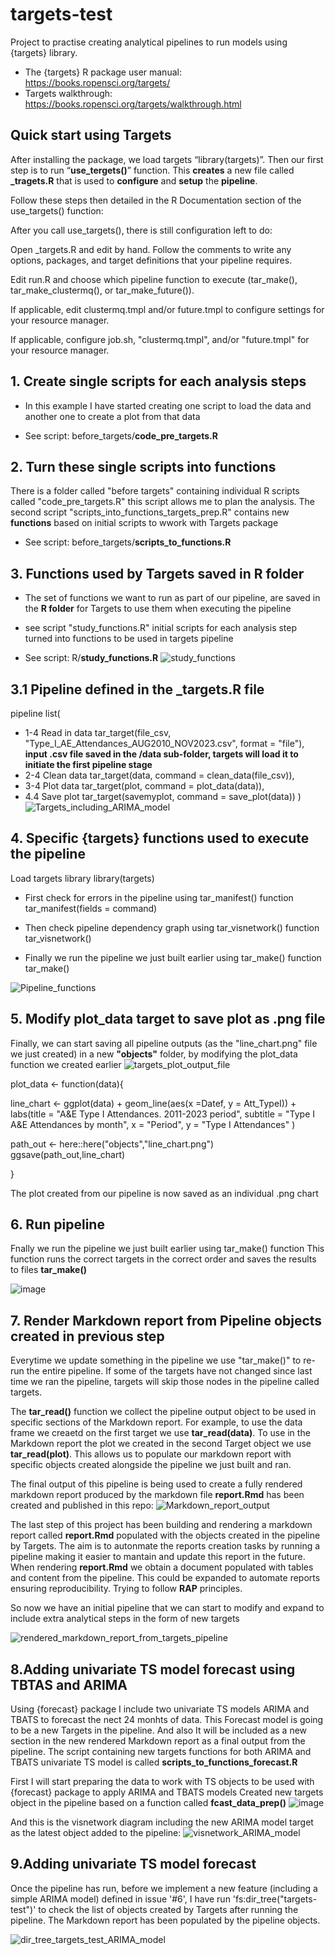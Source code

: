 # targets-test
Project to practise creating analytical pipelines to run models using {targets} library. 

- The {targets} R package user manual:  <https://books.ropensci.org/targets/>
- Targets walkthrough: <https://books.ropensci.org/targets/walkthrough.html>

## Quick start using Targets
After installing the package, we load targets “library(targets)”. Then our first step is to run “**use_tergets()**” function. This **creates** a new file called **_tragets.R** that is used to **configure** and **setup** the **pipeline**.

Follow these steps then detailed in the R Documentation section of the use_targets() function: 

After you call use_targets(), there is still configuration left to do:

Open ⁠_targets.R⁠ and edit by hand. Follow the comments to write any options, packages, and target definitions that your pipeline requires.

Edit run.R and choose which pipeline function to execute (tar_make(), tar_make_clustermq(), or tar_make_future()).

If applicable, edit clustermq.tmpl and/or future.tmpl to configure settings for your resource manager.

If applicable, configure job.sh, "clustermq.tmpl", and/or "future.tmpl" for your resource manager.

## 1. Create single scripts for each analysis steps

- In this example I have started creating one script to load the data and another one to create a plot from that data

- See script: before_targets/**code_pre_targets.R**

## 2. Turn these single scripts into functions

There is a folder called "before targets" containing individual R scripts called "code_pre_targets.R" this script allows me to plan the analysis.
The second script "scripts_into_functions_targets_prep.R" contains new **functions** based on initial scripts to wwork with Targets package

- See script: before_targets/**scripts_to_functions.R**

## 3. Functions used by Targets saved in R folder

- The set of functions we want to run as part of our pipeline, are saved in the **R folder** for Targets to use them when executing the pipeline

- see script "study_functions.R" initial scripts for each analysis step turned into functions to be used in targets pipeline

- See script: R/**study_functions.R**
![study_functions](https://github.com/Pablo-source/targets-test/assets/76554081/6e0d0228-e1ba-4adc-bb22-a8f2c75fddb6)

## 3.1 Pipeline defined in the _targets.R file

pipeline
list(
  - 1-4 Read in data
  tar_target(file_csv, "Type_I_AE_Attendances_AUG2010_NOV2023.csv", format = "file"),
  **input .csv file saved in the /data sub-folder, targets will load it to initiate the first pipeline stage**
  - 2-4 Clean data
  tar_target(data, command = clean_data(file_csv)),
  - 3-4 Plot data 
  tar_target(plot, command = plot_data(data)),
  - 4.4 Save plot
  tar_target(savemyplot, command = save_plot(data))
)
![Targets_including_ARIMA_model](https://github.com/Pablo-source/targets-test/assets/76554081/7552c4f8-e6df-4d3a-899a-1da67f2aef6c)


## 4. Specific {targets} functions used to execute the pipeline 

Load targets library
library(targets)

- First check for errors in the pipeline using tar_manifest() function
tar_manifest(fields = command)

- Then check pipeline dependency graph using tar_visnetwork() function
tar_visnetwork()

- Finally we run the pipeline we just built earlier using tar_make() function
tar_make()

![Pipeline_functions](https://github.com/Pablo-source/targets-test/assets/76554081/41658ab8-959b-4eff-9007-f4ab76ea6f63)

## 5. Modify plot_data target to save plot as .png file

Finally, we can start saving all pipeline outputs (as the "line_chart.png" file we just created) in a new **"objects"** folder, by modifying the plot_data function we created earlier
![targets_plot_output_file](https://github.com/Pablo-source/targets-test/assets/76554081/76bc4faa-e591-4e55-ac77-c31849ce5fd5)

plot_data <- function(data){
    
line_chart <-    ggplot(data) +
    geom_line(aes(x =Datef, y = Att_TypeI)) +
    labs(title = "A&E Type I Attendances. 2011-2023 period",
         subtitle = "Type I A&E Attendances by month",
         x = "Period", y = "Type I Attendances" ) 
  
  path_out <- here::here("objects","line_chart.png")
  ggsave(path_out,line_chart)
 
}

The plot created from our pipeline is now saved as an individual .png chart

## 6. Run pipeline

Fnally we run the pipeline we just built earlier using tar_make() function
This function runs the correct targets in the correct order and saves the results to files
**tar_make()**

![image](https://github.com/Pablo-source/targets-test/assets/76554081/3ec037ac-6ab9-4a0a-adac-8515cef7a585)

## 7. Render Markdown report from Pipeline objects created in previous step

Everytime we update something in the pipeline we use "tar_make()" to re-run the entire pipeline. If some of the targets have not changed since last time we ran the pipeline, targets will skip those nodes in the pipeline called targets.

The **tar_read()** function we collect the pipeline output object to be used in specific sections of the Markdown report. For example, to use the data frame we creaetd on the first target we use **tar_read(data)**. To use in the Markdown report the plot we created in the second Target object we use **tar_read(plot)**. This allows us to populate our markdown report with specific objects created alongside the pipeline we just built and ran.

The final output of this pipeline is being used to create a fully rendered markdown report produced by the markdown file **report.Rmd** has been created and published in this repo:
![Markdown_report_output](https://github.com/Pablo-source/targets-test/assets/76554081/196a9c12-938c-4757-bc11-33e74089a355)

The last step of this project has been building and rendering a markdown report called **report.Rmd** populated with the objects created in the pipeline by Targets. The aim is to autonmate the reports creation tasks by running a pipeline making it easier to mantain and update this report in the future.
When rendering **report.Rmd** we obtain a document populated with tables and content from the pipeline. This could be expanded to automate reports ensuring reproducibility. Trying to follow **RAP** principles.

So now we have an initial pipeline that we can start to modify and expand to include extra analytical steps in the form of new targets 

![rendered_markdown_report_from_targets_pipeline](https://github.com/Pablo-source/targets-test/assets/76554081/302f7f6b-41ad-4c41-9fd8-c65908aa7aa9)


## 8.Adding univariate TS model forecast using TBTAS and ARIMA

Using {forecast} package I include two univariate TS models ARIMA and TBATS to forecast the nect 24 monhts of data. This Forecast model is going to be a new Targets in the pipeline.
And also It will be included as a new section in the new rendered Markdown report as a final output from the pipeline. The script containing new targets functions for both ARIMA and TBATS univariate TS model is called **scripts_to_functions_forecast.R**

First I will start preparing the data to work with TS objects to be used with {forecast} package to apply ARIMA and TBATS models
Created new targets object in the pipeline based on a function called **fcast_data_prep()**
![image](https://github.com/Pablo-source/targets-test/assets/76554081/be8ad144-c8b8-49ef-94ae-6fde241cae9a)

And this is the visnetwork diagram including the new ARIMA model target as the latest object added to the pipeline:
![visnetwork_ARIMA_model](https://github.com/Pablo-source/targets-test/assets/76554081/f2cb8072-4f43-45da-87cf-f0c36dcaa2cb)


## 9.Adding univariate TS model forecast

Once the pipeline has run, before we implement a new feature (including a simple ARIMA model) defined in issue '#6', I have run 'fs:dir_tree("targets-test")' to check the list of objects created by Targets after running the pipeline. The Markdown report has been populated by the pipeline objects.

![dir_tree_targets_test_ARIMA_model](https://github.com/Pablo-source/targets-test/assets/76554081/afe91093-42d9-4368-bb59-60150ba645c3)


